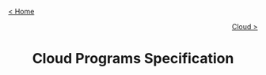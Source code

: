 [< Home](../README.md)

[<p align="right">Cloud ></p>](./README.md)

**<h1 align="center">Cloud Programs Specification</h1>**